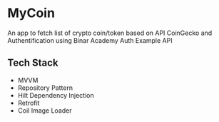 # MyCoin
An app to fetch list of crypto coin/token based on API CoinGecko and Authentification using Binar Academy Auth Example API 

## Tech Stack
- MVVM
- Repository Pattern
- Hilt Dependency Injection
- Retrofit
- Coil Image Loader
